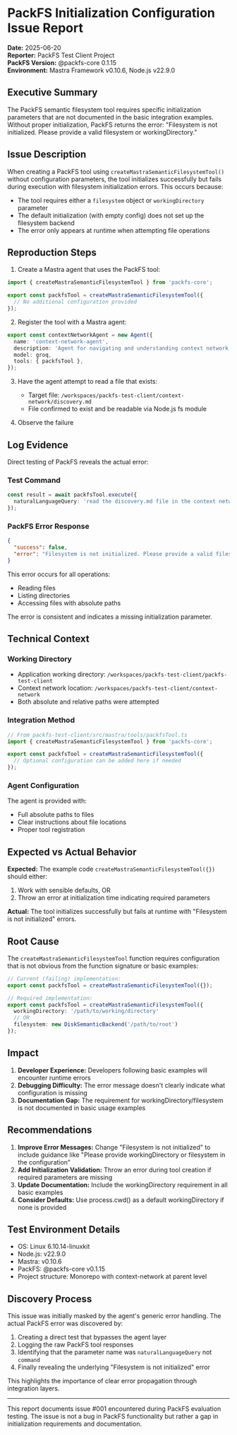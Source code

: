 # PackFS Initialization Configuration Issue Report

**Date:** 2025-06-20  
**Reporter:** PackFS Test Client Project  
**PackFS Version:** @packfs-core 0.1.15  
**Environment:** Mastra Framework v0.10.6, Node.js v22.9.0  

## Executive Summary

The PackFS semantic filesystem tool requires specific initialization parameters that are not documented in the basic integration examples. Without proper initialization, PackFS returns the error: "Filesystem is not initialized. Please provide a valid filesystem or workingDirectory."

## Issue Description

When creating a PackFS tool using `createMastraSemanticFilesystemTool()` without configuration parameters, the tool initializes successfully but fails during execution with filesystem initialization errors. This occurs because:
- The tool requires either a `filesystem` object or `workingDirectory` parameter
- The default initialization (with empty config) does not set up the filesystem backend
- The error only appears at runtime when attempting file operations

## Reproduction Steps

1. Create a Mastra agent that uses the PackFS tool:
```typescript
import { createMastraSemanticFilesystemTool } from 'packfs-core';

export const packfsTool = createMastraSemanticFilesystemTool({
  // No additional configuration provided
});
```

2. Register the tool with a Mastra agent:
```typescript
export const contextNetworkAgent = new Agent({
  name: 'context-network-agent',
  description: 'Agent for navigating and understanding context network structures',
  model: groq,
  tools: { packfsTool },
});
```

3. Have the agent attempt to read a file that exists:
   - Target file: `/workspaces/packfs-test-client/context-network/discovery.md`
   - File confirmed to exist and be readable via Node.js fs module

4. Observe the failure

## Log Evidence

Direct testing of PackFS reveals the actual error:

### Test Command
```typescript
const result = await packfsTool.execute({
  naturalLanguageQuery: 'read the discovery.md file in the context network folder'
});
```

### PackFS Error Response
```json
{
  "success": false,
  "error": "Filesystem is not initialized. Please provide a valid filesystem or workingDirectory."
}
```

This error occurs for all operations:
- Reading files
- Listing directories  
- Accessing files with absolute paths

The error is consistent and indicates a missing initialization parameter.

## Technical Context

### Working Directory
- Application working directory: `/workspaces/packfs-test-client/packfs-test-client`
- Context network location: `/workspaces/packfs-test-client/context-network`
- Both absolute and relative paths were attempted

### Integration Method
```typescript
// From packfs-test-client/src/mastra/tools/packfsTool.ts
import { createMastraSemanticFilesystemTool } from 'packfs-core';

export const packfsTool = createMastraSemanticFilesystemTool({
  // Optional configuration can be added here if needed
});
```

### Agent Configuration
The agent is provided with:
- Full absolute paths to files
- Clear instructions about file locations
- Proper tool registration

## Expected vs Actual Behavior

**Expected:** The example code `createMastraSemanticFilesystemTool({})` should either:
1. Work with sensible defaults, OR
2. Throw an error at initialization time indicating required parameters

**Actual:** The tool initializes successfully but fails at runtime with "Filesystem is not initialized" errors.

## Root Cause

The `createMastraSemanticFilesystemTool` function requires configuration that is not obvious from the function signature or basic examples:

```typescript
// Current (failing) implementation:
export const packfsTool = createMastraSemanticFilesystemTool({});

// Required implementation:
export const packfsTool = createMastraSemanticFilesystemTool({
  workingDirectory: '/path/to/working/directory'
  // OR
  filesystem: new DiskSemanticBackend('/path/to/root')
});
```

## Impact

1. **Developer Experience:** Developers following basic examples will encounter runtime errors
2. **Debugging Difficulty:** The error message doesn't clearly indicate what configuration is missing
3. **Documentation Gap:** The requirement for workingDirectory/filesystem is not documented in basic usage examples

## Recommendations

1. **Improve Error Messages:** Change "Filesystem is not initialized" to include guidance like "Please provide workingDirectory or filesystem in the configuration"
2. **Add Initialization Validation:** Throw an error during tool creation if required parameters are missing
3. **Update Documentation:** Include the workingDirectory requirement in all basic examples
4. **Consider Defaults:** Use process.cwd() as a default workingDirectory if none is provided

## Test Environment Details

- OS: Linux 6.10.14-linuxkit
- Node.js: v22.9.0
- Mastra: v0.10.6
- PackFS: @packfs-core v0.1.15
- Project structure: Monorepo with context-network at parent level

## Discovery Process

This issue was initially masked by the agent's generic error handling. The actual PackFS error was discovered by:
1. Creating a direct test that bypasses the agent layer
2. Logging the raw PackFS tool responses
3. Identifying that the parameter name was `naturalLanguageQuery` not `command`
4. Finally revealing the underlying "Filesystem is not initialized" error

This highlights the importance of clear error propagation through integration layers.

---

This report documents issue #001 encountered during PackFS evaluation testing. The issue is not a bug in PackFS functionality but rather a gap in initialization requirements and documentation.
